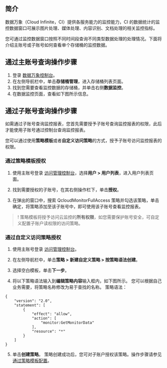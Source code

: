 ## 简介

数据万象（Cloud Infinite，CI）提供各服务能力的监控能力，CI 的数据统计的监控数据窗口可展示图片处理、媒体处理、内容识别、文档处理的相关监控指标。

您可通过监控数据窗口按照不同时间段查询不同类型数据处理的处理情况。下面将介绍主账号或子账号如何查看单个存储桶的监控数据。


## 通过主账号查询操作步骤

1. 登录 [数据万象控制台](https://console.cloud.tencent.com/ci)。
2. 在左侧导航栏中，单击**存储桶管理**，进入存储桶列表页面。
3. 找到您需要查看监控数据的存储桶，并单击右侧**数据监控**。
4. 在数据监控页面，查看如下图所示信息。



## 通过子账号查询操作步骤

如需通过子账号查询监控报表，您首先需要授予子账号查询监控报表的权限，此后才能使用子账号通过控制台查询监控报表。

您可以通过使用**策略模板**或者**自定义访问策略**的方式，授予子账号访问监控报表的权限。


<a id="celie"></a>
### 通过策略模板授权

1. 使用主账号登录 [访问管理控制台](https://console.cloud.tencent.com/cam)，选择**用户 > 用户列表**，进入用户列表页面。
2. 找到需要授权的子账号，在其右侧操作栏下，单击**授权**。

3. 在弹出的窗口中，搜索 QcloudMonitorFullAccess 策略并勾选该策略，单击确定，将策略添加至该子账号中，即可使用该子账号查看监控报表。
>! 策略模板将授予访问云监控的**所有权限**，如您需要保护账号安全，可自定义配置子账户读权限的访问策略。

### 通过自定义访问策略授权

1. 使用主账号登录 [访问管理控制台](https://console.cloud.tencent.com/cam)。
2. 在左侧导航栏中，单击**策略 > 新建自定义策略 > 按策略语法创建**。
3. 选择空白模板，单击**下一步**。

4. 将以下策略语法输入到**编辑策略内容**输入框内，如下图所示。
您可以根据自己业务需要，将策略名称修改为易于查找的名称。
策略语法：
```shell
{
    "version": "2.0",
    "statement": [
        {
            "effect": "allow",
            "action": [
                "monitor:GetMonitorData"
            ],
            "resource": "*"
        }
    ]
}
```
5. 单击**创建策略**。
策略创建成功后，您可对子账户授权该策略。操作步骤请参见 [通过策略模板配置](#celie)。
